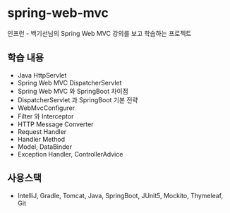 # spring-web-mvc
인프런 - 백기선님의 Spring Web MVC 강의를 보고 학습하는 프로젝트  

## 학습 내용
* Java HttpServlet
* Spring Web MVC DispatcherServlet
* Spring Web MVC 와 SpringBoot 차이점
* DispatcherServlet 과 SpringBoot 기본 전략
* WebMvcConfigurer
* Filter 와 Interceptor
* HTTP Message Converter
* Request Handler
* Handler Method
* Model, DataBinder
* Exception Handler, ControllerAdvice

## 사용스택  
* IntelliJ, Gradle, Tomcat, Java, SpringBoot, JUnit5, Mockito, Thymeleaf, Git
